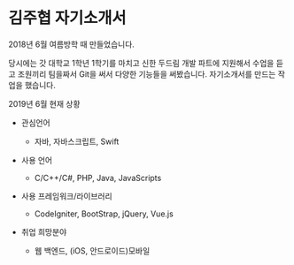 김주협 자기소개서
==================

2018년 6월 여름방학 때 만들었습니다.

당시에는 갓 대학교 1학년 1학기를 마치고 
신한 두드림 개발 파트에 지원해서 수업을 듣고 조원끼리 팀을짜서 Git을 써서 다양한 기능들을 써봤습니다.
자기소개서를 만드는 작업을 했습니다.


2019년 6월 현재 상황

* 관심언어
  - 자바, 자바스크립트, Swift
* 사용 언어 
  - C/C++/C#, PHP, Java, JavaScripts
* 사용 프레임워크/라이브러리
  - CodeIgniter, BootStrap, jQuery, Vue.js
  
* 취업 희망분야
  - 웹 백엔드, (iOS, 안드로이드)모바일
  
 
